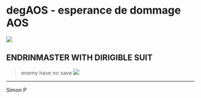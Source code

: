 # degAOS - esperance de dommage AOS

![](https://github.com/haagor/degAOS/img/kharadron.png)

## ENDRINMASTER WITH DIRIGIBLE SUIT
> enemy have no save
![](https://github.com/haagor/degAOS/img/endrinmasterDirigible.png)

---

Simon P
